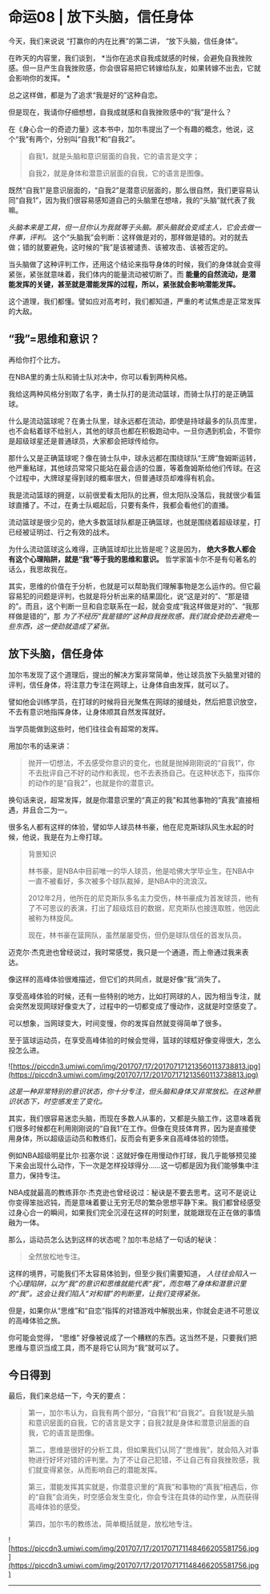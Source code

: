 # 命运08 | 放下头脑，信任身体

今天，我们来说说 “打赢你的内在比赛”的第二讲， “放下头脑，信任身体”。

在昨天的内容里，我们谈到， *当你在追求自我成就感的时候，会避免自我挫败感。但一旦产生自我挫败感，你会很容易把它转嫁给队友，如果转嫁不出去，它就会影响你的发挥。 *

总之这样做，都是为了追求“我是好的”这种自恋。

但是现在，我请你仔细想想，自我成就感和自我挫败感中的“我”是什么？

在《身心合一的奇迹力量》这本书中，加尔韦提出了一个有趣的概念，他说，这个“我”有两个，分别叫“自我1”和“自我2”。

> 自我1，就是头脑和意识层面的自我，它的语言是文字；
> 
> 
> 
> 自我2，就是身体和潜意识层面的自我，它的语言是图像。

既然“自我1”是意识层面的，“自我2”是潜意识层面的，那么很自然，我们更容易认同“自我1”，因为我们很容易感知道自己的头脑里在想啥，我的“头脑”就代表了我嘛。

 *头脑本来是工具，但一旦你认为我就等于头脑。那头脑就会变成主人，它会去做一件事，评判。* 这个“头脑我”会判断：这样做是对的，那样做是错的。对的就去做；错的就要避免，这时候的“我”是该被谴责、该被攻击、该被否定的。

当头脑做了这种评判工作，还用这个结论来指导身体的时候，我们的身体就会变得紧张，紧张就意味着，我们体内的能量流动被切断了。而 **能量的自然流动，是潜能发挥的关键，甚至就是潜能发挥的过程，所以，紧张就会影响潜能发挥。**

这个道理，我们都懂。譬如应对高考时，我们都知道，严重的考试焦虑是正常发挥的大敌。

## “我”=思维和意识？

再给你打个比方。

在NBA里的勇士队和骑士队对决中，你可以看到两种风格。

我给这两种风格分别取了名字，勇士队打的是流动篮球，而骑士队打的是正确篮球。

什么是流动篮球呢？在勇士队里，球永远都在流动，即使是持球最多的队员库里，也不会粘着球不给别人，其他的球员也都在积极跑动中。一旦你遇到机会，不管你是超级球星还是普通球员，大家都会把球传给你。

那什么又是正确篮球呢？像在骑士队中，球永远都在围绕球队“王牌”詹姆斯运转，他严重粘球，其他球员常常只能站在最合适的位置，等着詹姆斯给他们传球。在这个过程中，大牌球星得到球的概率很大，但普通球员却难得有机会。

我是流动篮球的拥趸，以前很爱看太阳队的比赛，但太阳队没落后，我就很少看篮球直播了。不过，在勇士队崛起后，只要有条件，我都会看他们的直播。

流动篮球是很少见的，绝大多数篮球队都是正确篮球，也就是围绕着超级球星，打已经被证明过、行之有效的战术。

为什么流动篮球这么难得，正确篮球却比比皆是呢？这是因为， **绝大多数人都会有这个心理陷阱，就是“我”等于我的思维和意识。** 哲学家笛卡尔不是有句著名的话么，我思故我在。

其实，思维的价值在于分析，也就是可以帮助我们理解事物是怎么运作的。但它最容易犯的问题是评判，也就是将分析出来的结果固化，说“这是对的”、“那是错的”。而且，这个判断一旦和自恋联系在一起，就会变成“我这样做是对的”、“我那样做是错的”，那 *为了不经历“我是错的”这种自我挫败感，我们就会使劲去避免一些东西，这一使劲就造成了紧张。*

## 放下头脑，信任身体

加尔韦发现了这个道理后，提出的解决方案非常简单，他让球员放下头脑里对错的评判，信任身体，将注意力专注在网球上，让身体自由发挥，就可以了。

譬如他会训练学员，在打球的时候将目光聚焦在网球的接缝处，然后把意识放空，不去有意识地指挥身体，让身体顺其自然发挥就好。

当学员能做到这些时，他们往往会有超常的发挥。

用加尔韦的话来讲：

> 抛开一切想法，不去感受你意识的变化，也就是抛掉刚刚说的“自我1”，你不去批评自己不好的动作和表现，也不去表扬自己。在这种状态下，指挥你的动作的是“自我2”，也就是你的潜意识。

换句话来说，超常发挥，就是你潜意识里的“真正的我”和其他事物的“真我”直接相遇，并且合二为一。

很多名人都有这样的体验，譬如华人球员林书豪，他在尼克斯球队风生水起的时候，他说，我是在为上帝打球。

> 背景知识
> 
> 林书豪，是NBA中目前唯一的华人球员，他是哈佛大学毕业生，在NBA中一直不被看好，多次被多个球队裁掉，是NBA中的流浪汉。
> 
> 2012年2月，他所在的尼克斯队多名主力受伤，林书豪成为首发球员，他有了不可思议的表演，打出了超级炫目的数据，尼克斯队也接连取胜，他因此被称为林旋风。
> 
> 现在，林书豪在篮网队，虽然屡屡受伤，但仍是球队信任的首发队员。

迈克尔·杰克逊也曾经说过，我时常感觉，我只是一个通道，而上帝通过我来表达。

像这样的高峰体验很难描述，但它们的共同点，就是好像“我”消失了。

享受高峰体验的时候，还有一些特别的地方，比如打网球的人，因为相当专注，就会突然发现网球好像变大了，过程中的一切都变成了慢动作，这就是时空感变了。

可以想象，当网球变大，时间变慢，你的发挥自然就变得简单了很多。

至于篮球运动员，在享受高峰体验的时候会觉得，篮球的球框好像变得很大，怎么投怎么进。

![https://piccdn3.umiwi.com/img/201707/17/201707171213560113738813.jpg](https://piccdn3.umiwi.com/img/201707/17/201707171213560113738813.jpg)

 *这是一种非常特别的意识状态，你十分专注，但头脑和身体又非常放松。在这种意识状态下，时空感发生了变化。*

其实，我们很容易迷恋头脑，而现在多数人从事的，又都是头脑工作，这意味着我们很多时候都在利用刚刚说的“自我1”在工作。但像在竞技体育界，因为是直接使用身体，所以超级运动员和教练们，反而会有更多来自高峰体验的领悟。

例如NBA超级明星比尔·拉塞尔说：这就好像在用慢动作打球，我几乎能够预见接下来会出现什么动作，下一次是怎样投球得分……这一切都是因为我们能够集中注意力，保持专注。

NBA成就最高的教练菲尔·杰克逊也曾经说过：秘诀是不要去思考。这可不是说让你变得笨拙迟钝，而是意味着要让无穷无尽的繁杂思想平静下来。我们都曾经感受过身心合一的瞬间，如果我们完全沉浸在这样的时刻里，就能跟现在正在做的事情融为一体。

那么，运动员怎么达到这样的状态呢？加尔韦总结了一句话的秘诀：

> 全然放松地专注。

这样的境界，可能我们不太容易体验到，但至少我们需要知道， *人往往会陷入一个心理陷阱，以为“我”的意识和思维就能代表“我”，而忽略了身体和潜意识里的“我”。这会让我们陷入“对和错”的判断里，让我们变得紧张。*

但是，如果你从“思维”和“自恋”指挥的对错游戏中解脱出来，你就会走进不可思议的高峰体验之旅。

你可能会觉得， “思维” 好像被说成了一个糟糕的东西。这当然不是，只要我们把思维与意识当成工具，而不是将它认同为“我”就可以了。

## 今日得到

最后，我们来总结一下，今天的要点：

> 第一，加尔韦认为，自我有两个部分，“自我1”和“自我2”。自我1就是头脑和意识层面的自我，它的语言是文字；自我2就是身体和潜意识层面的自我，它的语言是图像。
> 
> 
> 
> 第二，思维是很好的分析工具，但如果我们认同了“思维我”，就会陷入对事物进行好坏对错的评判里。为了不让自己犯错，不让自己有自我挫败感，我们就变得紧张，从而影响自己的潜能发挥。
> 
> 
> 
> 第三，潜能发挥其实就是，你潜意识里的“真我”和事物的“真我”相遇后，你的“自我”会消失，时空感会发生变化，你会专注在具体的动作里，从而获得高峰体验的感受。
> 
> 
> 
> 第四，加尔韦的教练法，简单概括就是，放松地专注。

![https://piccdn3.umiwi.com/img/201707/17/201707171148466205581756.jpg](https://piccdn3.umiwi.com/img/201707/17/201707171148466205581756.jpg)

---
